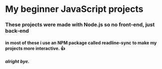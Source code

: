 # My beginner JavaScript projects

### These projects were made with Node.js so no front-end, just back-end
#### in most of these i use an NPM package called readline-sync to make my projects more interactive. 👍

##### alright bye.